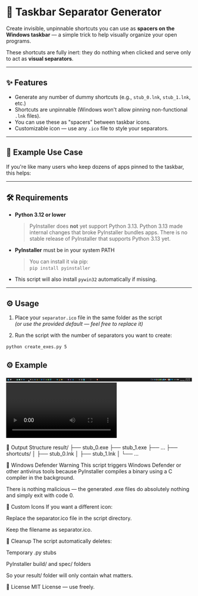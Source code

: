 # 🧱 Taskbar Separator Generator

Create invisible, unpinnable shortcuts you can use as **spacers on the Windows taskbar** — a simple trick to help visually organize your open programs.

These shortcuts are fully inert: they do nothing when clicked and serve only to act as **visual separators**.

---

## ✨ Features

- Generate any number of dummy shortcuts (e.g., `stub_0.lnk`, `stub_1.lnk`, etc.)
- Shortcuts are unpinnable (Windows won't allow pinning non-functional `.lnk` files).
- You can use these as "spacers" between taskbar icons.
- Customizable icon — use any `.ico` file to style your separators.

---

## 📸 Example Use Case

If you're like many users who keep dozens of apps pinned to the taskbar, this helps:


---

## 🛠 Requirements

- **Python 3.12 or lower**
  > PyInstaller does **not** yet support Python 3.13. Python 3.13 made internal changes that broke PyInstaller bundles apps. There is no stable release of PyInstaller that supports Python 3.13 yet.
- **PyInstaller** must be in your system PATH
  > You can install it via pip:  
  > `pip install pyinstaller`
- This script will also install `pywin32` automatically if missing.

---

## ⚙️ Usage

1. Place your `separator.ico` file in the same folder as the script  
   *(or use the provided default — feel free to replace it)*

2. Run the script with the number of separators you want to create:

```bash
python create_exes.py 5
```
## ⚙️ Example
![OrganizedTaskbarExample](https://raw.githubusercontent.com/Unnamed10110/taskbarSeparatorGenerator-unnamed10110/master/example.png)
![UsageExample](https://github.com/Unnamed10110/taskbarSeparatorGenerator-unnamed10110/blob/master/usage.mp4)


📂 Output Structure
result/
├── stub_0.exe
├── stub_1.exe
├── ...
├── shortcuts/
│   ├── stub_0.lnk
│   ├── stub_1.lnk
│   └── ...


🚨 Windows Defender Warning
This script triggers Windows Defender or other antivirus tools because PyInstaller compiles a binary using a C compiler in the background.

There is nothing malicious — the generated .exe files do absolutely nothing and simply exit with code 0.


🎨 Custom Icons
If you want a different icon:

Replace the separator.ico file in the script directory.

Keep the filename as separator.ico.



🧼 Cleanup
The script automatically deletes:

Temporary .py stubs

PyInstaller build/ and spec/ folders

So your result/ folder will only contain what matters.

📃 License
MIT License — use freely.
